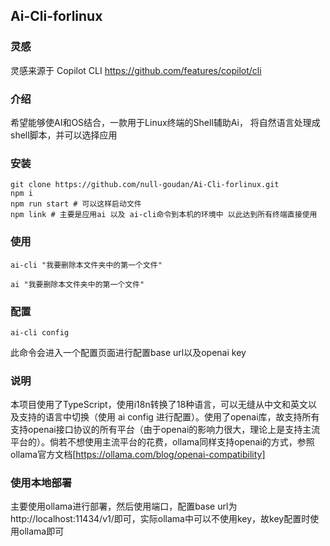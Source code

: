 ## Ai-Cli-forlinux
### 灵感
灵感来源于 Copilot CLI https://github.com/features/copilot/cli
### 介绍
希望能够使AI和OS结合，一款用于Linux终端的Shell辅助Ai， 将自然语言处理成shell脚本，并可以选择应用
### 安装
```shell
git clone https://github.com/null-goudan/Ai-Cli-forlinux.git
npm i
npm run start # 可以这样启动文件
npm link # 主要是应用ai 以及 ai-cli命令到本机的环境中 以此达到所有终端直接使用
```
### 使用
```shell
ai-cli "我要删除本文件夹中的第一个文件"
```
```shell
ai "我要删除本文件夹中的第一个文件"
```
### 配置
```shell
ai-cli config
```
此命令会进入一个配置页面进行配置base url以及openai key
### 说明
本项目使用了TypeScript，使用i18n转换了18种语言，可以无缝从中文和英文以及支持的语言中切换（使用 ai config 进行配置）。使用了openai库，故支持所有支持openai接口协议的所有平台（由于openai的影响力很大，理论上是支持主流平台的）。倘若不想使用主流平台的花费，ollama同样支持openai的方式，参照ollama官方文档[https://ollama.com/blog/openai-compatibility]

### 使用本地部署
主要使用ollama进行部署，然后使用端口，配置base url为http://localhost:11434/v1/即可，实际ollama中可以不使用key，故key配置时使用ollama即可
